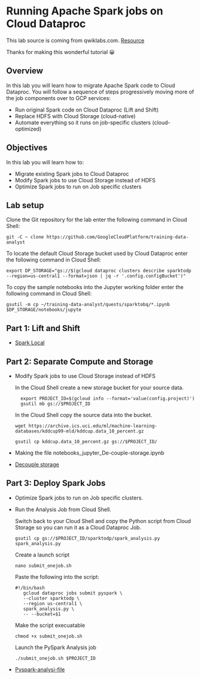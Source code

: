 # Running Apache Spark jobs on Cloud Dataproc

This lab source is coming from qwiklabs.com. [Resource](https://www.qwiklabs.com/focuses/674?locale=pt_BR&parent=catalog)

Thanks for making this wonderful tutorial :grinning:


## Overview
In this lab you will learn how to migrate Apache Spark code to Cloud Dataproc. You will follow a sequence of steps progressively moving more of the job components over to GCP services:

- Run original Spark code on Cloud Dataproc (Lift and Shift)
- Replace HDFS with Cloud Storage (cloud-native)
- Automate everything so it runs on job-specific clusters (cloud-optimized)

## Objectives
In this lab you will learn how to:

- Migrate existing Spark jobs to Cloud Dataproc
- Modify Spark jobs to use Cloud Storage instead of HDFS
- Optimize Spark jobs to run on Job specific clusters

## Lab setup

Clone the Git repository for the lab enter the following command in Cloud Shell:
```
git -C ~ clone https://github.com/GoogleCloudPlatform/training-data-analyst
```
To locate the default Cloud Storage bucket used by Cloud Dataproc enter the following command in Cloud Shell:
```
export DP_STORAGE="gs://$(gcloud dataproc clusters describe sparktodp --region=us-central1 --format=json | jq -r '.config.configBucket')"
```
To copy the sample notebooks into the Jupyter working folder enter the following command in Cloud Shell:
```
gsutil -m cp ~/training-data-analyst/quests/sparktobq/*.ipynb $DP_STORAGE/notebooks/jupyte
```
## Part 1: Lift and Shift
- [Spark Local](Running_Spark_jobs_on_Cloud_Dataproc/dataproc-staging-us-central1-652961163952-wrwamidq/../../dataproc-staging-us-central1-652961163952-wrwamidq/notebooks_jupyter_01_spark.ipynb)

## Part 2: Separate Compute and Storage
- Modify Spark jobs to use Cloud Storage instead of HDFS
  
  In the Cloud Shell create a new storage bucket for your source data.
  ```
    export PROJECT_ID=$(gcloud info --format='value(config.project)')
    gsutil mb gs://$PROJECT_ID
  ```
    In the Cloud Shell copy the source data into the bucket.
  ```
  wget https://archive.ics.uci.edu/ml/machine-learning-databases/kddcup99-mld/kddcup.data_10_percent.gz

  gsutil cp kddcup.data_10_percent.gz gs://$PROJECT_ID/
  ```

- Making the file notebooks_jupyter_De-couple-storage.ipynb
- [Decouple storage](Running_Spark_jobs_on_Cloud_Dataproc/dataproc-staging-us-central1-652961163952-wrwamidq/../../dataproc-staging-us-central1-652961163952-wrwamidq/notebooks_jupyter_De-couple-storage.ipynb)

## Part 3: Deploy Spark Jobs
- Optimize Spark jobs to run on Job specific clusters.
- Run the Analysis Job from Cloud Shell.
    
    Switch back to your Cloud Shell and copy the Python script from Cloud Storage so you can run it as a Cloud Dataproc Job.
    ```
    gsutil cp gs://$PROJECT_ID/sparktodp/spark_analysis.py spark_analysis.py
    ```
    Create a launch script
    ```
    nano submit_onejob.sh
    ```
    Paste the following into the script:
    ```
    #!/bin/bash
       gcloud dataproc jobs submit pyspark \
       --cluster sparktodp \
       --region us-central1 \
       spark_analysis.py \
       -- --bucket=$1
    ```
    Make the script execuatable 
    ```
    chmod +x submit_onejob.sh
    ```
    Launch the PySpark Analysis job
    ```
    ./submit_onejob.sh $PROJECT_ID
    ```
- [Pyspark-analysi-file](Running_Spark_jobs_on_Cloud_Dataproc/dataproc-staging-us-central1-652961163952-wrwamidq/../../dataproc-staging-us-central1-652961163952-wrwamidq/notebooks_jupyter_PySpark-analysis-file.ipynb)
